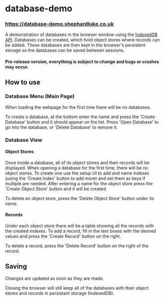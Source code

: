 # database-demo
### https://database-demo.shephardluke.co.uk
A demonstration of databases in the browser window using the [IndexedDB API](https://developer.mozilla.org/en-US/docs/Web/API/IndexedDB_API). Databases can be created, which hold object stores where records can be added. These databases are then kept in the browser's persistent storage so the databases can be saved between sessions. 

#### Pre-release version, everything is subject to change and bugs or crashes may occur.

## How to use
### Database Menu (Main Page)
When loading the webpage for the first time there will be no databases.

To create a database, at the bottom enter the name and press the 'Create Database' button and it should appear on the list.
Press 'Open Database' to go into the database, or 'Delete Database' to remove it.

### Database View
#### Object Stores
Once inside a database, all of its object stores and their records will be displayed. When opening a database for the first time, there will be no object stores. To create one use the setup UI to add and name indexes (using the 'Create Index' button to add more) and set them as keys if multiple are needed. After entering a name for the object store press the 'Create Object Store' button and it will be created.

To delete an object store, press the 'Delete Object Store' button under its name.

#### Records
Under each object store there will be a table showing all the records with the created indexes. To add a record, fill in the text boxes with the desired values and press the 'Create Record' button on the right.

To delete a record, press the 'Delete Record' button on the right of the record.

## Saving
Changes are updated as soon as they are made.

Closing the browser will still keep all of the databases with their object stores and records in persistant storage (IndexedDB).
